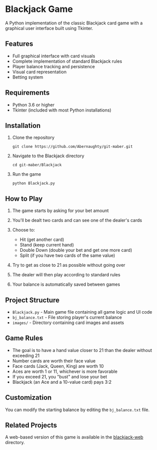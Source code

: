 # Blackjack Game

A Python implementation of the classic Blackjack card game with a graphical user interface built using Tkinter.

## Features

- Full graphical interface with card visuals
- Complete implementation of standard Blackjack rules
- Player balance tracking and persistence
- Visual card representation
- Betting system

## Requirements

- Python 3.6 or higher
- Tkinter (included with most Python installations)

## Installation

1. Clone the repository
   ```
   git clone https://github.com/Abernaughty/git-maber.git
   ```

2. Navigate to the Blackjack directory
   ```
   cd git-maber/Blackjack
   ```

3. Run the game
   ```
   python Blackjack.py
   ```

## How to Play

1. The game starts by asking for your bet amount
2. You'll be dealt two cards and can see one of the dealer's cards
3. Choose to:
   - Hit (get another card)
   - Stand (keep current hand)
   - Double Down (double your bet and get one more card)
   - Split (if you have two cards of the same value)

4. Try to get as close to 21 as possible without going over
5. The dealer will then play according to standard rules
6. Your balance is automatically saved between games

## Project Structure

- `Blackjack.py` - Main game file containing all game logic and UI code
- `bj_balance.txt` - File storing player's current balance
- `images/` - Directory containing card images and assets

## Game Rules

- The goal is to have a hand value closer to 21 than the dealer without exceeding 21
- Number cards are worth their face value
- Face cards (Jack, Queen, King) are worth 10
- Aces are worth 1 or 11, whichever is more favorable
- If you exceed 21, you "bust" and lose your bet
- Blackjack (an Ace and a 10-value card) pays 3:2

## Customization

You can modify the starting balance by editing the `bj_balance.txt` file.

## Related Projects

A web-based version of this game is available in the [blackjack-web](/blackjack-web) directory.
